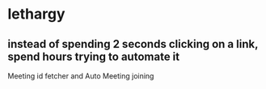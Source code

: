 # lethargy 
## instead of spending 2 seconds clicking on a link, spend hours trying to automate it
Meeting id fetcher and Auto Meeting joining


